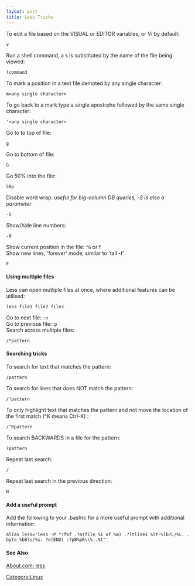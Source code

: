 ```yaml
---
layout: post 
title: Less Tricks
---
```


To edit a file based on the VISUAL or EDITOR variables, or Vi by
default:

    v

Run a shell command, a `%` is substituted by the name of the file being
viewed:

    !command

To mark a position in a text file demoted by any single character:

    m<any single character>

To go back to a mark type a single apostrphe followed by the same single
character:

    '<any single character>

Go to to top of file:

    g

Go to bottom of file:

    G

Go 50% into the file:

    50p

Disable word wrap: *useful for big-column DB queries, -S is also a
parameter*

    -S

Show/hide line numbers:

    -N

Show current position in the file: `^G` or </tt>f</tt>\
Show new lines, \'forever\' mode, similar to \'tail -f\':

    F

#### Using multiple files

Less can open mutliple files at once, where additional features can be
utilised:

    less file1 file2 file3

Go to next file: `:n`\
Go to previous file:`:p`\
Search across multiple files:

    /*pattern

#### Searching tricks

To search for text that matches the pattern:

    /pattern

To search for lines that does NOT match the pattern:

    /!pattern

To only highlight text that matches the pattern and not move the
location of the first match (\^K means Ctrl-K) :

    /^Kpattern

To search BACKWARDS in a file for the pattern:

    ?pattern

Repeat last search:

    /

Repeat last search in the previous direction:

    N

#### Add a useful prompt

Add the following to your .bashrc for a more useful prompt with
additional information:

    alias less='less -P "?f%f .?m(file %i of %m) .?ltlines %lt-%lb?L/%L. . byte %bB?s/%s. ?e(END) :?pB%pB\\%..%t"'

#### See Also

[About.com: less](http://linux.about.com/library/cmd/blcmdl1_less.htm)

[Category:Linux](Category:Linux "wikilink")
